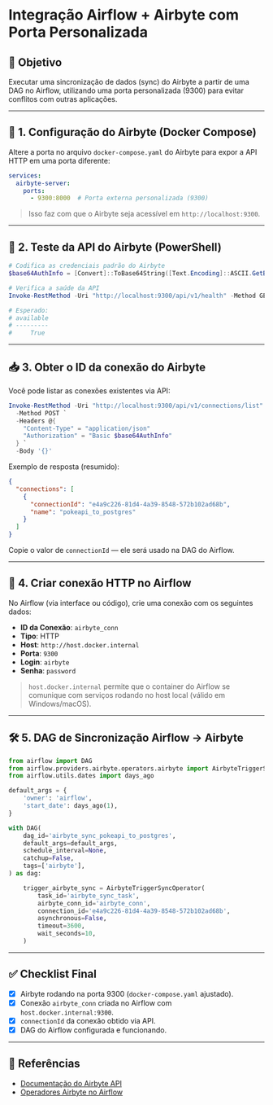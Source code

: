 
# Integração Airflow + Airbyte com Porta Personalizada 

## 🎯 Objetivo

Executar uma sincronização de dados (sync) do Airbyte a partir de uma DAG no Airflow, utilizando uma porta personalizada (9300) para evitar conflitos com outras aplicações.

---

## 🔧 1. Configuração do Airbyte (Docker Compose)

Altere a porta no arquivo `docker-compose.yaml` do Airbyte para expor a API HTTP em uma porta diferente:

```yaml
services:
  airbyte-server:
    ports:
      - 9300:8000  # Porta externa personalizada (9300)
```

> Isso faz com que o Airbyte seja acessível em `http://localhost:9300`.

---

## 🧪 2. Teste da API do Airbyte (PowerShell)

```powershell
# Codifica as credenciais padrão do Airbyte
$base64AuthInfo = [Convert]::ToBase64String([Text.Encoding]::ASCII.GetBytes("airbyte:password"))

# Verifica a saúde da API
Invoke-RestMethod -Uri "http://localhost:9300/api/v1/health" -Method GET

# Esperado:
# available
# ---------
#     True
```

---

## 📥 3. Obter o ID da conexão do Airbyte

Você pode listar as conexões existentes via API:

```powershell
Invoke-RestMethod -Uri "http://localhost:9300/api/v1/connections/list" `
  -Method POST `
  -Headers @{
    "Content-Type" = "application/json"
    "Authorization" = "Basic $base64AuthInfo"
  } `
  -Body '{}'
```

Exemplo de resposta (resumido):

```json
{
  "connections": [
    {
      "connectionId": "e4a9c226-81d4-4a39-8548-572b102ad68b",
      "name": "pokeapi_to_postgres"
    }
  ]
}
```

Copie o valor de `connectionId` — ele será usado na DAG do Airflow.

---

## 🔗 4. Criar conexão HTTP no Airflow

No Airflow (via interface ou código), crie uma conexão com os seguintes dados:

- **ID da Conexão**: `airbyte_conn`
- **Tipo**: HTTP
- **Host**: `http://host.docker.internal`
- **Porta**: `9300`
- **Login**: `airbyte`
- **Senha**: `password`

> `host.docker.internal` permite que o container do Airflow se comunique com serviços rodando no host local (válido em Windows/macOS).

---

## 🛠️ 5. DAG de Sincronização Airflow → Airbyte

```python
from airflow import DAG
from airflow.providers.airbyte.operators.airbyte import AirbyteTriggerSyncOperator
from airflow.utils.dates import days_ago

default_args = {
    'owner': 'airflow',
    'start_date': days_ago(1),
}

with DAG(
    dag_id='airbyte_sync_pokeapi_to_postgres',
    default_args=default_args,
    schedule_interval=None,
    catchup=False,
    tags=['airbyte'],
) as dag:

    trigger_airbyte_sync = AirbyteTriggerSyncOperator(
        task_id='airbyte_sync_task',
        airbyte_conn_id='airbyte_conn',
        connection_id='e4a9c226-81d4-4a39-8548-572b102ad68b',
        asynchronous=False,
        timeout=3600,
        wait_seconds=10,
    )
```

---

## ✅ Checklist Final

- [x] Airbyte rodando na porta 9300 (`docker-compose.yaml` ajustado).
- [x] Conexão `airbyte_conn` criada no Airflow com `host.docker.internal:9300`.
- [x] `connectionId` da conexão obtido via API.
- [x] DAG do Airflow configurada e funcionando.

---

## 📎 Referências

- [Documentação do Airbyte API](https://docs.airbyte.com/api/)
- [Operadores Airbyte no Airflow](https://airflow.apache.org/docs/apache-airflow-providers-airbyte/stable/operators/index.html)
 